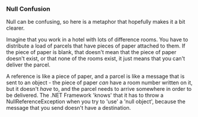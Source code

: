 ### Null Confusion
Null can be confusing, so here is a metaphor that hopefully makes it a bit clearer.

Imagine that you work in a hotel with lots of difference rooms. You have to distribute a load of parcels that have pieces of paper attached to them. If the piece of paper is blank, that doesn't mean that the piece of paper doesn't exist, or that none of the rooms exist, it just means that you can't deliver the parcel.

A reference is like a piece of paper, and a parcel is like a message that is sent to an object - the piece of paper *can* have a room number written on it, but it doesn't *have* to, and the parcel needs to arrive somewhere in order to be delivered. The .NET Framework 'knows' that it has to throw a NullReferenceException when you try to 'use' a 'null object', because the message that you send doesn't have a destination.